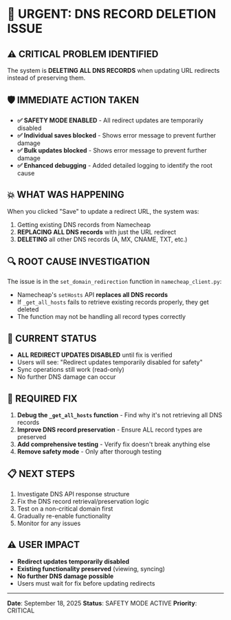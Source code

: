 # 🚨 URGENT: DNS RECORD DELETION ISSUE

## ⚠️ CRITICAL PROBLEM IDENTIFIED

The system is **DELETING ALL DNS RECORDS** when updating URL redirects instead of preserving them.

## 🛡️ IMMEDIATE ACTION TAKEN

- **✅ SAFETY MODE ENABLED** - All redirect updates are temporarily disabled
- **✅ Individual saves blocked** - Shows error message to prevent further damage
- **✅ Bulk updates blocked** - Shows error message to prevent further damage
- **✅ Enhanced debugging** - Added detailed logging to identify the root cause

## 💥 WHAT WAS HAPPENING

When you clicked "Save" to update a redirect URL, the system was:
1. Getting existing DNS records from Namecheap
2. **REPLACING ALL DNS records** with just the URL redirect
3. **DELETING** all other DNS records (A, MX, CNAME, TXT, etc.)

## 🔍 ROOT CAUSE INVESTIGATION

The issue is in the `set_domain_redirection` function in `namecheap_client.py`:
- Namecheap's `setHosts` API **replaces all DNS records**
- If `_get_all_hosts` fails to retrieve existing records properly, they get deleted
- The function may not be handling all record types correctly

## 🚫 CURRENT STATUS

- **ALL REDIRECT UPDATES DISABLED** until fix is verified
- Users will see: "Redirect updates temporarily disabled for safety"
- Sync operations still work (read-only)
- No further DNS damage can occur

## 🔧 REQUIRED FIX

1. **Debug the `_get_all_hosts` function** - Find why it's not retrieving all DNS records
2. **Improve DNS record preservation** - Ensure ALL record types are preserved
3. **Add comprehensive testing** - Verify fix doesn't break anything else
4. **Remove safety mode** - Only after thorough testing

## 📋 NEXT STEPS

1. Investigate DNS API response structure
2. Fix the DNS record retrieval/preservation logic
3. Test on a non-critical domain first
4. Gradually re-enable functionality
5. Monitor for any issues

## ⚠️ USER IMPACT

- **Redirect updates temporarily disabled**
- **Existing functionality preserved** (viewing, syncing)
- **No further DNS damage possible**
- Users must wait for fix before updating redirects

---
**Date**: September 18, 2025
**Status**: SAFETY MODE ACTIVE
**Priority**: CRITICAL